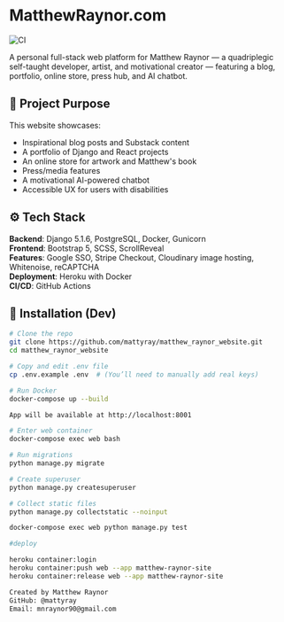 # MatthewRaynor.com

![CI](https://github.com/mattyray/matthew_raynor_website/actions/workflows/tests.yml/badge.svg)

A personal full-stack web platform for Matthew Raynor — a quadriplegic self-taught developer, artist, and motivational creator — featuring a blog, portfolio, online store, press hub, and AI chatbot.

## 🧠 Project Purpose

This website showcases:
- Inspirational blog posts and Substack content
- A portfolio of Django and React projects
- An online store for artwork and Matthew's book
- Press/media features
- A motivational AI-powered chatbot
- Accessible UX for users with disabilities

## ⚙️ Tech Stack

**Backend**: Django 5.1.6, PostgreSQL, Docker, Gunicorn  
**Frontend**: Bootstrap 5, SCSS, ScrollReveal  
**Features**: Google SSO, Stripe Checkout, Cloudinary image hosting, Whitenoise, reCAPTCHA  
**Deployment**: Heroku with Docker  
**CI/CD**: GitHub Actions

## 🚀 Installation (Dev)

```bash
# Clone the repo
git clone https://github.com/mattyray/matthew_raynor_website.git
cd matthew_raynor_website

# Copy and edit .env file
cp .env.example .env  # (You’ll need to manually add real keys)

# Run Docker
docker-compose up --build

App will be available at http://localhost:8001

# Enter web container
docker-compose exec web bash

# Run migrations
python manage.py migrate

# Create superuser
python manage.py createsuperuser

# Collect static files
python manage.py collectstatic --noinput

docker-compose exec web python manage.py test

#deploy

heroku container:login
heroku container:push web --app matthew-raynor-site
heroku container:release web --app matthew-raynor-site

Created by Matthew Raynor
GitHub: @mattyray
Email: mnraynor90@gmail.com